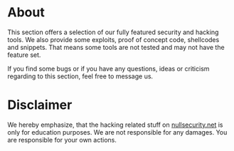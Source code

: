 About
=====
This section offers a selection of our fully featured security and hacking tools.
We also provide some exploits, proof of concept code, shellcodes and snippets.
That means some tools are not tested and may not have the feature set.

If you find some bugs or if you have any questions, ideas or criticism regarding
to this section, feel free to message us.

Disclaimer
==========
We hereby emphasize, that the hacking related stuff on
[nullsecurity.net](http://nullsecurity.net) is only for education purposes.
We are not responsible for any damages. You are responsible for your own
actions.
